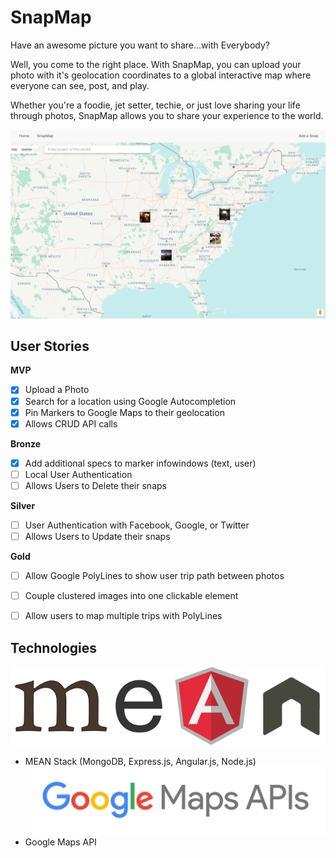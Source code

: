 # SnapMap
Have an awesome picture you want to share...with Everybody?

Well, you come to the right place. With SnapMap, you can upload your photo with it's geolocation coordinates to a global interactive map where everyone can see, post, and play.

Whether you're a foodie, jet setter, techie, or just love sharing your life through photos, SnapMap allows you to share your experience to the world.

![snapmapexample](./images/snapmapexample.png)

## User Stories

**MVP**
- [x] Upload a Photo
- [x] Search for a location using Google Autocompletion
- [x] Pin Markers to Google Maps to their geolocation
- [x] Allows CRUD API calls

**Bronze**
- [x] Add additional specs to marker infowindows (text, user)
- [ ] Local User Authentication
- [ ] Allows Users to Delete their snaps

**Silver**
- [ ] User Authentication with Facebook, Google, or Twitter
- [ ] Allows Users to Update their snaps

**Gold**
- [ ] Allow Google PolyLines to show user trip path between photos
- [ ] Couple clustered images into one clickable element
- [ ] Allow users to map multiple trips with PolyLines


## Technologies
![mean-logo](./images/mean-logo.jpeg)
* MEAN Stack (MongoDB, Express.js, Angular.js, Node.js)
![google_maps_api](./images/google_maps_api.png)
* Google Maps API
